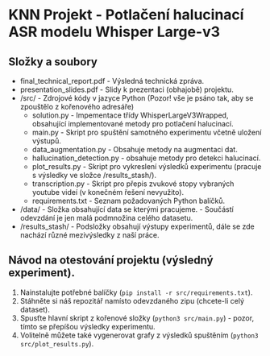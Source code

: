 # KNN Projekt - Potlačení halucinací ASR modelu Whisper Large-v3

## Složky a soubory
* final_technical_report.pdf - Výsledná technická zpráva.
* presentation_slides.pdf - Slidy k prezentaci (obhajobě) projektu.
* /src/ - Zdrojové kódy v jazyce Python (Pozor! vše je psáno tak, aby se zpouštělo z kořenového adresáře)
    * solution.py - Impementace třídy WhisperLargeV3Wrapped, obsahující implementované metody pro potlačení halucinací.
    * main.py - Skript pro spuštění samotného experimentu včetně uložení výstupů.
    * data_augmentation.py - Obsahuje metody na augmentaci dat.
    * hallucination_detection.py - obsahuje metody pro detekci halucinací.
    * plot_results.py - Skript pro vykreslení výsledků experimentu (pracuje s výsledky ve složce /results_stash/).
    * transcription.py - Skript pro přepis zvukové stopy vybraných youtube videí (v konečném řešení nevyužito).
    * requirements.txt - Seznam požadovaných Python balíčků.
* /data/ - Složka obsahující data se kterými pracujeme. - Součástí odevzdání je jen malá podmnožina celého datasetu.
* /results_stash/ - Podsložky obsahují výstupy experimentů, dále se zde nachází různé mezivýsledky z naší práce.

## Návod na otestování projektu (výsledný experiment).
1. Nainstalujte potřebné balíčky (`pip install -r src/requirements.txt`).
2. Stáhněte si náš repozitář namísto odevzdaného zipu (chcete-li celý dataset).
3. Spusťte hlavní skript z kořenové složky (`python3 src/main.py`) - pozor, tímto se přepíšou výsledky experimentu.
4. Volitelně můžete také vygenerovat grafy z výsledků spuštěním (`python3 src/plot_results.py`).
